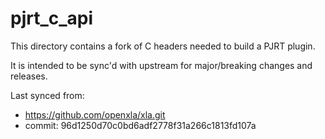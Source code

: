 # pjrt_c_api

This directory contains a fork of C headers needed to build a PJRT plugin.

It is intended to be sync'd with upstream for major/breaking changes and
releases.

Last synced from:

* https://github.com/openxla/xla.git
* commit: 96d1250d70c0bd6adf2778f31a266c1813fd107a
